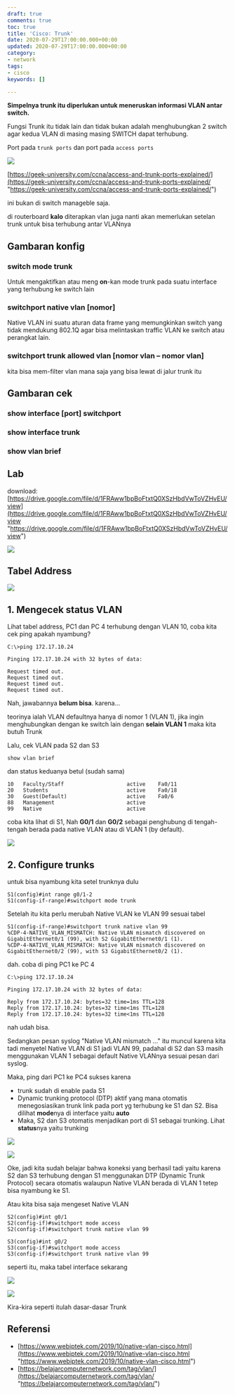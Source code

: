 ```yaml
---
draft: true
comments: true
toc: true
title: 'Cisco: Trunk'
date: 2020-07-29T17:00:00.000+00:00
updated: 2020-07-29T17:00:00.000+00:00
category:
- network
tags:
- cisco
keywords: []

---
```

**Simpelnya trunk itu diperlukan untuk meneruskan informasi VLAN antar switch.**

Fungsi Trunk itu tidak lain dan tidak bukan adalah menghubungkan 2 switch agar kedua VLAN di masing masing SWITCH dapat terhubung.

Port pada `trunk ports` dan port pada `access ports`

![](/images/access_and_trunk_ports_explained-1024x461.jpg)

[https://geek-university.com/ccna/access-and-trunk-ports-explained/](https://geek-university.com/ccna/access-and-trunk-ports-explained/ "https://geek-university.com/ccna/access-and-trunk-ports-explained/")

ini bukan di switch manageble saja.

 di routerboard **kalo** diterapkan vlan juga nanti akan memerlukan setelan trunk untuk bisa terhubung antar VLANnya

## Gambaran konfig

### switch mode trunk

Untuk mengaktifkan atau meng **on**-kan mode trunk pada suatu interface yang terhubung ke switch lain

### switchport native vlan \[nomor\]

Native VLAN ini suatu aturan data frame yang memungkinkan switch yang tidak mendukung 802.1Q agar bisa melintaskan traffic VLAN ke switch atau perangkat lain.

### switchport trunk allowed vlan \[nomor vlan – nomor vlan\]

kita bisa mem-filter vlan mana saja yang bisa lewat di jalur trunk itu

## Gambaran cek

### show interface \[port\] switchport

### show interface trunk

### show vlan brief

## Lab

download: [https://drive.google.com/file/d/1FRAww1bpBoFtxtQ0XSzHbdVwToVZHvEU/view](https://drive.google.com/file/d/1FRAww1bpBoFtxtQ0XSzHbdVwToVZHvEU/view "https://drive.google.com/file/d/1FRAww1bpBoFtxtQ0XSzHbdVwToVZHvEU/view")

![](/images/screenshot_2020-07-29_10-48-19.png)

## Tabel Address

![](/images/screenshot_2020-07-29_10-55-12.png)

## 1. Mengecek status VLAN

Lihat tabel address, PC1 dan PC 4 terhubung dengan VLAN 10, coba kita cek ping apakah nyambung?

    C:\>ping 172.17.10.24
    
    Pinging 172.17.10.24 with 32 bytes of data:
    
    Request timed out.
    Request timed out.
    Request timed out.
    Request timed out.

Nah, jawabannya **belum bisa**. karena...

teorinya ialah VLAN defaultnya hanya di nomor 1 (VLAN 1), jika ingin menghubungkan dengan ke switch lain dengan **selain VLAN 1** maka kita butuh Trunk

Lalu, cek VLAN pada S2 dan S3

    show vlan brief

dan status keduanya betul (sudah sama)

    10   Faculty/Staff                    active    Fa0/11
    20   Students                         active    Fa0/18
    30   Guest(Default)                   active    Fa0/6
    88   Management                       active    
    99   Native                           active    

coba kita lihat di S1, Nah **G0/1** dan **G0/2** sebagai penghubung di tengah-tengah berada pada native VLAN atau di VLAN 1 (by default).

![](/images/screenshot_2020-07-29_12-05-40.png)

## 2. Configure trunks

untuk bisa nyambung kita setel trunknya dulu

    S1(config)#int range g0/1-2
    S1(config-if-range)#switchport mode trunk 

Setelah itu kita perlu merubah Native VLAN ke VLAN 99 sesuai tabel

    S1(config-if-range)#switchport trunk native vlan 99
    %CDP-4-NATIVE_VLAN_MISMATCH: Native VLAN mismatch discovered on GigabitEthernet0/1 (99), with S2 GigabitEthernet0/1 (1).
    %CDP-4-NATIVE_VLAN_MISMATCH: Native VLAN mismatch discovered on GigabitEthernet0/2 (99), with S3 GigabitEthernet0/2 (1).

dah. coba di ping PC1 ke PC 4

    C:\>ping 172.17.10.24
    
    Pinging 172.17.10.24 with 32 bytes of data:
    
    Reply from 172.17.10.24: bytes=32 time=1ms TTL=128
    Reply from 172.17.10.24: bytes=32 time<1ms TTL=128
    Reply from 172.17.10.24: bytes=32 time<1ms TTL=128

nah udah bisa.

Sedangkan pesan syslog "Native VLAN mismatch ..." itu muncul karena kita tadi menyetel Native VLAN di S1 jadi VLAN 99, padahal di S2 dan S3 masih menggunakan VLAN 1 sebagai default Native VLANnya sesuai pesan dari syslog.

Maka, ping dari PC1 ke PC4 sukses karena

* trunk sudah di enable pada S1
* Dynamic trunking protocol (DTP) aktif yang mana otomatis menegosiasikan trunk link pada port yg terhubung ke S1 dan S2. Bisa dilihat **mode**nya di interface yaitu **auto**
* Maka, S2 dan S3 otomatis menjadikan port di S1 sebagai trunking. Lihat **status**nya yaitu trunking

![](/images/screenshot_2020-07-29_13-26-36.png)

![](/images/screenshot_2020-07-29_13-26-23.png)

Oke, jadi kita sudah belajar bahwa koneksi yang berhasil tadi yaitu karena S2 dan S3 terhubung dengan S1 menggunakan DTP (Dynamic Trunk Protocol) secara otomatis walaupun Native VLAN berada di VLAN 1 tetep bisa nyambung ke S1.

Atau kita bisa saja mengeset Native VLAN

    S2(config)#int g0/1
    S2(config-if)#switchport mode access
    S2(config-if)#switchport trunk native vlan 99
    
    S3(config)#int g0/2
    S3(config-if)#switchport mode access
    S3(config-if)#switchport trunk native vlan 99

seperti itu, maka tabel interface sekarang

![](/images/screenshot_2020-07-29_13-53-45.png)

![](/images/screenshot_2020-07-29_14-02-10.png)

Kira-kira seperti itulah dasar-dasar Trunk

## Referensi

* [https://www.webiptek.com/2019/10/native-vlan-cisco.html](https://www.webiptek.com/2019/10/native-vlan-cisco.html "https://www.webiptek.com/2019/10/native-vlan-cisco.html")
* [https://belajarcomputernetwork.com/tag/vlan/](https://belajarcomputernetwork.com/tag/vlan/ "https://belajarcomputernetwork.com/tag/vlan/")